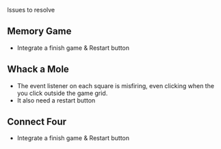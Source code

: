 Issues to resolve

## Memory Game
- Integrate a finish game & Restart button

## Whack a Mole
- The event listener on each square is misfiring, even clicking when the you click outside the game grid.
- It also need a restart button

## Connect Four
- Integrate a finish game & Restart button